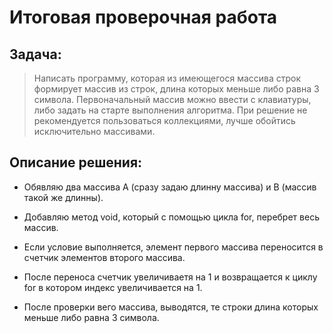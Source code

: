 # Итоговая проверочная работа

## Задача:

> Написать программу, которая из имеющегося массива строк формирует массив из строк, длина которых меньше либо равна 3 символа. Первоначальный массив можно ввести с клавиатуры, либо задать на старте выполнения алгоритма. При решение не рекомендуется пользоваться коллекциями, лучше обойтись исключительно массивами.

## Описание решения:

* Обявляю два массива А (сразу задаю длинну массива) и В (массив такой же длинны).

* Добавляю метод void, который с помощью цикла for, перебрет весь массив.

* Если условие выполняется, элемент первого массива переносится в счетчик элементов второго массива.

* После переноса счетчик увеличиваетя на 1 и возвращается к циклу for в котором индекс увеличивается на 1.

* После проверки вего массива, выводятся, те строки длина которых меньше либо равна 3 символа.
